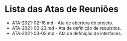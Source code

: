 # Lista das Atas de Reuniões

* ATA-2021-02-18.md - Ata de abertura do projeto.
* ATA-2021-02-23.md - Ata de definição de requisitos.
* ATA-2021-03-02.md - Ata de definição de interfaces.



